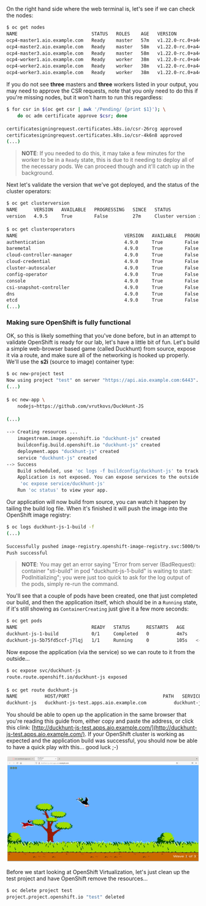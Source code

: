 On the right hand side where the web terminal is, let's see if we can check the nodes:

~~~bash
$ oc get nodes
NAME                           STATUS   ROLES    AGE   VERSION
ocp4-master1.aio.example.com   Ready    master   57m   v1.22.0-rc.0+a44d0f0
ocp4-master2.aio.example.com   Ready    master   58m   v1.22.0-rc.0+a44d0f0
ocp4-master3.aio.example.com   Ready    master   58m   v1.22.0-rc.0+a44d0f0
ocp4-worker1.aio.example.com   Ready    worker   38m   v1.22.0-rc.0+a44d0f0
ocp4-worker2.aio.example.com   Ready    worker   38m   v1.22.0-rc.0+a44d0f0
ocp4-worker3.aio.example.com   Ready    worker   38m   v1.22.0-rc.0+a44d0f0
~~~

If you do not see **three** masters and **three** workers listed in your output, you may need to approve the CSR requests, note that you only need to do this if you're missing nodes, but it won't harm to run this regardless:

~~~bash
$ for csr in $(oc get csr | awk '/Pending/ {print $1}'); \
	do oc adm certificate approve $csr; done

certificatesigningrequest.certificates.k8s.io/csr-26rcg approved
certificatesigningrequest.certificates.k8s.io/csr-4k6n8 approved
(...)
~~~

> **NOTE**: If you needed to do this, it may take a few minutes for the worker to be in a `Ready` state, this is due to it needing to deploy all of the necessary pods. We can proceed though and it'll catch up in the background.



Next let's validate the version that we've got deployed, and the status of the cluster operators:


~~~bash
$ oc get clusterversion
NAME      VERSION   AVAILABLE   PROGRESSING   SINCE   STATUS
version   4.9.5     True        False         27m     Cluster version is 4.9.5.0

$ oc get clusteroperators
NAME                                       VERSION   AVAILABLE   PROGRESSING   DEGRADED   SINCE   MESSAGE
authentication                             4.9.0     True        False         False      23h     
baremetal                                  4.9.0     True        False         False      23h     
cloud-controller-manager                   4.9.0     True        False         False      23h     
cloud-credential                           4.9.0     True        False         False      23h     
cluster-autoscaler                         4.9.0     True        False         False      23h     
config-operator                            4.9.0     True        False         False      23h     
console                                    4.9.0     True        False         False      23h     
csi-snapshot-controller                    4.9.0     True        False         False      23h     
dns                                        4.9.0     True        False         False      23h     
etcd                                       4.9.0     True        False         False      23h 
(...)
~~~



### Making sure OpenShift is fully functional

OK, so this is likely something that you've done before, but in an attempt to validate OpenShift is ready for our lab, let's have a little bit of fun. Let's build a simple web-browser based game (called Duckhunt) from source, expose it via a route, and make sure all of the networking is hooked up properly. We'll use the **s2i** (source to image) container type:

~~~bash
$ oc new-project test
Now using project "test" on server "https://api.aio.example.com:6443".
(...)

$ oc new-app \
	nodejs~https://github.com/vrutkovs/DuckHunt-JS

(...)

--> Creating resources ...
    imagestream.image.openshift.io "duckhunt-js" created
    buildconfig.build.openshift.io "duckhunt-js" created
    deployment.apps "duckhunt-js" created
    service "duckhunt-js" created
--> Success
    Build scheduled, use 'oc logs -f buildconfig/duckhunt-js' to track its progress.
    Application is not exposed. You can expose services to the outside world by executing one or more of the commands below:
     'oc expose service/duckhunt-js'
    Run 'oc status' to view your app.
~~~



Our application will now build from source, you can watch it happen by tailing the build log file. When it's finished it will push the image into the OpenShift image registry:

~~~bash
$ oc logs duckhunt-js-1-build -f
(...)

Successfully pushed image-registry.openshift-image-registry.svc:5000/test/duckhunt-js@sha256:c4e64bc633ae09ce0f2f2f6de2ca9eaca8e11dc5b335301a2be78216df4b6929
Push successful
~~~

> **NOTE**: You may get an error saying "Error from server (BadRequest): container "sti-build" in pod "duckhunt-js-1-build" is waiting to start: PodInitializing"; you were just too quick to ask for the log output of the pods, simply re-run the command.



You'll see that a couple of pods have been created, one that just completed our build, and then the application itself, which should be in a `Running` state, if it's still showing as `ContainerCreating` just give it a few more seconds:

~~~bash
$ oc get pods
NAME                           READY   STATUS      RESTARTS   AGE
duckhunt-js-1-build            0/1     Completed   0          4m7s
duckhunt-js-5b75fd5ccf-j7lqj   1/1     Running     0          105s   <-- this is our app!
~~~

Now expose the application (via the service) so we can route to it from the outside...


~~~bash
$ oc expose svc/duckhunt-js
route.route.openshift.io/duckhunt-js exposed

$ oc get route duckhunt-js
NAME          HOST/PORT                                  PATH   SERVICES      PORT       TERMINATION   WILDCARD
duckhunt-js   duckhunt-js-test.apps.aio.example.com          duckhunt-js   8080-tcp                 None
~~~

You should be able to open up the application in the same browser that you're reading this guide from, either copy and paste the address, or click this clink: [http://duckhunt-js-test.apps.aio.example.com/](http://duckhunt-js-test.apps.aio.example.com/). If your OpenShift cluster is working as expected and the application build was successful, you should now be able to have a quick play with this... good luck ;-)

<img src="img/duckhunt.png"/>

Before we start looking at OpenShift Virtualization, let's just clean up the test project and have OpenShift remove the resources...

~~~bash
$ oc delete project test
project.project.openshift.io "test" deleted
~~~
